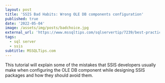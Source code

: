 ```yaml
---
layout: post
title: 'SSIS Bad Habits: Wrong OLE DB components configuration'
published: true
date: '2022-05-04'
image: /assets/img/posts/badchoice.jpg
external_url: 'https://www.mssqltips.com/sqlservertip/7239/best-practices-ssis-ole-db-components/?_utm_source=HadiFadlallah'
tags:
  - sql server
  - ssis
subtitle: MSSQLTips.com
---
```

This tutorial will explain some of the mistakes that SSIS developers usually make when configuring the OLE DB component while designing SSIS packages and how they should avoid them.
